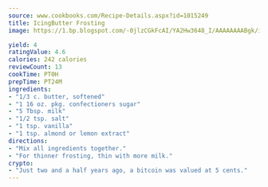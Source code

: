 ```yaml
---
source: www.cookbooks.com/Recipe-Details.aspx?id=1015249
title: IcingButter Frosting  
image: https://1.bp.blogspot.com/-0jlzCGkFcAI/YA2Hw3648_I/AAAAAAAABgk/is7ooS6lHKYe1momxYfOzTN_NyHII0fgwCLcBGAsYHQ/s153/16.png

yield: 4
ratingValue: 4.6
calories: 242 calories
reviewCount: 13
cookTime: PT0H
prepTime: PT24M
ingredients:
- "1/3 c. butter, softened"
- "1 16 oz. pkg. confectioners sugar"
- "5 Tbsp. milk"
- "1/2 tsp. salt"
- "1 tsp. vanilla"
- "1 tsp. almond or lemon extract"
directions:
- "Mix all ingredients together."
- "For thinner frosting, thin with more milk."
crypto:
- "Just two and a half years ago, a bitcoin was valued at 5 cents."
---
```

